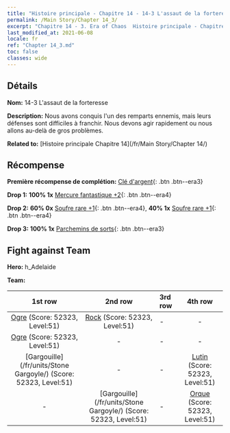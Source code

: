 ```yaml
---
title: "Histoire principale - Chapitre 14 - 14-3 L'assaut de la forteresse"
permalink: /Main Story/Chapter 14_3/
excerpt: "Chapitre 14 - 3. Era of Chaos  Histoire principale - Chapitre 14_3. 14-3 L'assaut de la forteresse"
last_modified_at: 2021-06-08
locale: fr
ref: "Chapter 14_3.md"
toc: false
classes: wide
---
```


## Détails

 **Nom:** 14-3 L'assaut de la forteresse

 **Description:** Nous avons conquis l'un des remparts ennemis, mais leurs défenses sont difficiles à franchir. Nous devons agir rapidement ou nous allons au-delà de gros problèmes.

 **Related to:** [Histoire principale Chapitre 14](/fr/Main Story/Chapter 14/)

## Récompense

 **Première récompense de complétion:** [Clé d'argent](/ItemsFR/con_693/){: .btn .btn--era3}

 **Drop 1:** **100% 1x** [Mercure fantastique +2](/ItemsFR/mat_49/){: .btn .btn--era4}

 **Drop 2:** **60% 0x** [Soufre rare +1](/ItemsFR/mat_43/){: .btn .btn--era4}, **40% 1x** [Soufre rare +1](/ItemsFR/mat_43/){: .btn .btn--era4}

 **Drop 3:** **100% 1x** [Parchemins de sorts](/ItemsFR/con_694/){: .btn .btn--era3}


## Fight against Team
 **Hero:** h_Adelaide

 **Team:**


  | 1st row | 2nd row | 3rd row | 4th row |
  |:----:|:----:|:----|:----:|
  | [Ogre](/fr/units/Ogre/) (Score: 52323, Level:51)  | [Rock](/fr/units/Roc/) (Score: 52323, Level:51)  | - | - |
  | [Ogre](/fr/units/Ogre/) (Score: 52323, Level:51)  | - | - | - |
  | [Gargouille](/fr/units/Stone Gargoyle/) (Score: 52323, Level:51)  | - | - | [Lutin](/fr/units/Gremlin/) (Score: 52323, Level:51)  |
  | - | [Gargouille](/fr/units/Stone Gargoyle/) (Score: 52323, Level:51)  | - | [Orque](/fr/units/Orc/) (Score: 52323, Level:51)  |


